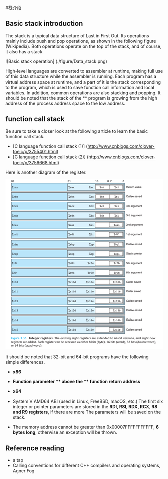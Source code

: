 #栈介绍


## Basic stack introduction


The stack is a typical data structure of Last in First Out. Its operations mainly include push and pop operations, as shown in the following figure (Wikipedia). Both operations operate on the top of the stack, and of course, it also has a stack.


![Basic stack operation] (./figure/Data_stack.png)


High-level languages are converted to assembler at runtime, making full use of this data structure while the assembler is running. Each program has a virtual address space at runtime, and a part of it is the stack corresponding to the program, which is used to save function call information and local variables. In addition, common operations are also stacking and popping. It should be noted that the stack of the ** program is growing from the high address of the process address space to the low address.


## function call stack


Be sure to take a closer look at the following article to learn the basic function call stack.


- [C language function call stack (1)] (http://www.cnblogs.com/clover-toeic/p/3755401.html)
- [C language function call stack (2)] (http://www.cnblogs.com/clover-toeic/p/3756668.html)


Here is another diagram of the register.


![](./figure/register.png)



It should be noted that 32-bit and 64-bit programs have the following simple differences.


- **x86**

- **Function parameter ** above the ** function return address**
- **x64**

- System V AMD64 ABI (used in Linux, FreeBSD, macOS, etc.) The first six integer or pointer parameters are stored in the **RDI, RSI, RDX, RCX, R8 and R9 registers**, if there are more The parameters will be saved on the stack.
- The memory address cannot be greater than 0x00007FFFFFFFFFFF, **6 bytes long**, otherwise an exception will be thrown.


## Reference reading


- a tap
- Calling conventions for different C++ compilers and operating systems, Agner Fog
